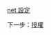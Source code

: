 [net 設定](/zh-TW/environment/setup/netcore.md ':include :type=markdown')

下一步：[授權](/zh-TW/oauth/3legged/)
